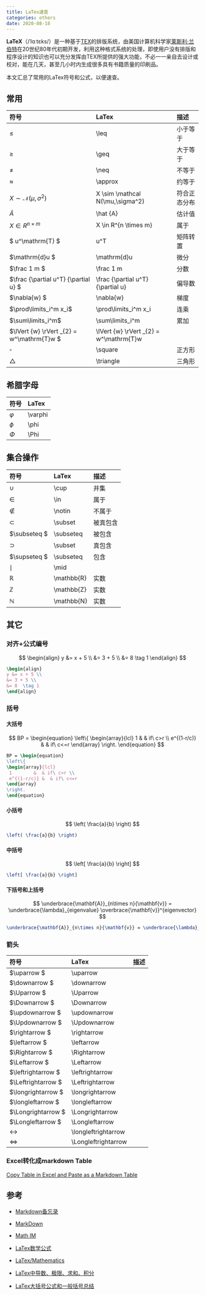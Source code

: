 ```yaml
---
title: LaTex速查
categories: others
date: 2020-08-18
---
```


**LaTeX**（/ˈlɑːtɛks/）是一种基于[TEX](https://zh.wikipedia.org/wiki/TeX)的排版系统，由美国计算机科学家[莱斯利·兰伯特](https://zh.wikipedia.org/wiki/莱斯利·兰伯特)在20世纪80年代初期开发，利用这种格式系统的处理，即使用户没有排版和程序设计的知识也可以充分发挥由TEX所提供的强大功能，不必一一亲自去设计或校对，能在几天，甚至几小时内生成很多具有书籍质量的印刷品。

本文汇总了常用的LaTex符号和公式，以便速查。

## 常用

| 符号   | LaTex     | 描述         |
| :-------- | :------------ | :----------- |
| $\leq$    | \leq          | 小于等于     |
| $\geq$    | \geq | 大于等于     |
| $\neq$    | \neq | 不等于       |
| $\approx$ | \approx | 约等于       |
| $X  \sim  \mathcal N(\mu,\sigma^2)$ | X  \sim  \mathcal N(\mu,\sigma^2) | 符合正态分布 |
| $\hat{A}$ | \hat {A}      | 估计值       |
| $X \in R^{n \times m}$ | X \in R^{n \times m} | 属于 |
| $  u^\mathrm{T} $  |  u^T | 矩阵转置 |
| $\mathrm{d}u $ | \mathrm{d}u  | 微分 |
| $\frac 1 m $ | \frac 1 m  | 分数 |
| $\frac {\partial u^T} {\partial u} $ | \frac {\partial u^T} {\partial u} | 偏导数 |
| $\nabla{w} $  | \nabla{w} | 梯度 |
| $\prod\limits_i^m x_i$ | \prod\limits_i^m x_i | 连乘 |
| $\sum\limits_i^m$ | \sum\limits_i^m  | 累加 |
| $\lVert {w} \rVert _{2} = w^\mathrm{T}w $ |  \lVert {w} \rVert _{2} = w^\mathrm{T}w |  |
| $\square$ | \square | 正方形 |
| $\triangle$ | \triangle | 三角形 |

## 希腊字母

| 符号      | LaTex   |
| :-------- | :------ |
| $\varphi$ | \varphi |
| $\phi$    | \phi    |
| $\Phi$    | \Phi    |

## 集合操作 

| 符号         | LaTex      | 描述     |
| :----------- | :--------- | :------- |
| $\cup$       | \cup       | 并集     |
| $\in$        | \in        | 属于     |
| $\notin$     | \notin     | 不属于   |
| $\subset$    | \subset    | 被真包含 |
| $\subseteq $ | \subseteq  | 被包含   |
| $\supset$    | \subset    | 真包含   |
| $\supseteq $ | \subseteq  | 包含     |
| $\mid$       | \mid       |          |
| $\mathbb{R}$ | \mathbb{R} | 实数     |
| $\mathbb{Z}$ | \mathbb{Z} | 实数     |
| $\mathbb{N}$ | \mathbb{N} | 实数     |

## 其它

### 对齐+公式编号

$$
\begin{align}
y &= x + 5 \\
&= 3 + 5 \\
&= 8  \tag 1
\end{align}
$$

~~~latex
\begin{align}
y &= x + 5 \\
&= 3 + 5 \\
&= 8  \tag 1
\end{align}
~~~

### 括号

#### 大括号

$$
BP = \begin{equation}  
\left\{  
\begin{array}{lcl}  
 1        &  & if\ c>r \\  
 e^{(1-r/c)} &  & if\ c<=r  
\end{array}  
\right.
\end{equation}
$$

~~~latex
BP = \begin{equation}  
\left\{  
\begin{array}{lcl}  
 1        &  & if\ c>r \\  
 e^{(1-r/c)} &  & if\ c<=r  
\end{array}  
\right.  
\end{equation}   
~~~

#### 小括号

$$
\left( \frac{a}{b} \right)
$$

~~~latex
\left( \frac{a}{b} \right)
~~~

#### 中括号 

$$
\left[ \frac{a}{b} \right]
$$

~~~latex
\left[ \frac{a}{b} \right]
~~~

#### 下括号和上括号

$$
\underbrace{\mathbf{A}}_{n\times n}{\mathbf{v}} = \underbrace{\lambda}_{eigenvalue} \overbrace{\mathbf{v}}^{eigenvector}
$$

~~~latex
\underbrace{\mathbf{A}}_{n\times n}{\mathbf{v}} = \underbrace{\lambda}_{eigenvalue} \overbrace{\mathbf{v}}^{eigenvector}
~~~

### 箭头

| 符号         | LaTex      | 描述     |
| :----------- | :--------- | :------- |
| $\uparrow	          $ | \uparrow	             |        |
| $\downarrow	        $ | \downarrow	           |        |
| $\Uparrow	          $ | \Uparrow	             |        |
| $\Downarrow	        $ | \Downarrow	           |        |
| $\updownarrow	      $ | \updownarrow	         |        |
| $\Updownarrow	      $ | \Updownarrow	         |        |
| $\rightarrow	      $ | \rightarrow	           |        |
| $\leftarrow	        $ | \leftarrow	           |        |
| $\Rightarrow	      $ | \Rightarrow	           |        |
| $\Leftarrow	        $ | \Leftarrow	           |        |
| $\leftrightarrow	  $ | \leftrightarrow	       |        |
| $\Leftrightarrow	  $ | \Leftrightarrow	       |        |
| $\longrightarrow	  $ | \longrightarrow	       |        |
| $\longleftarrow	    $ | \longleftarrow	       |        |
| $\Longrightarrow	  $ | \Longrightarrow	       |        |
| $\Longleftarrow	    $ | \Longleftarrow	       |        |
| $\longleftrightarrow$ | \longleftrightarrow	   |        |
| $\Longleftrightarrow$ | \Longleftrightarrow	   |        |


### Excel转化成markdown Table

[Copy Table in Excel and Paste as a Markdown Table](https://thisdavej.com/copy-table-in-excel-and-paste-as-a-markdown-table/)

## 参考

- [Markdown备忘录](https://github.com/adam-p/markdown-here/wiki/Markdown-Cheatsheet)

- [MarkDown](https://sourceforge.net/p/ipython/discussion/markdown_syntax)

- [Math IM](http://mathim.com/static/chatprimer.html)

- [LaTex数学公式 ](http://blog.163.com/goldman2000@126/blog/static/167296895201221242646561/)

- [LaTex/Mathematics](https://en.wikibooks.org/wiki/LaTex/Mathematics)

- [LaTex中导数、极限、求和、积分 ](http://blog.csdn.net/foreverdengwei/article/details/7665035)

- [LaTex大括号公式和一般括号总结](https://blog.csdn.net/miao0967020148/article/details/78712811)

